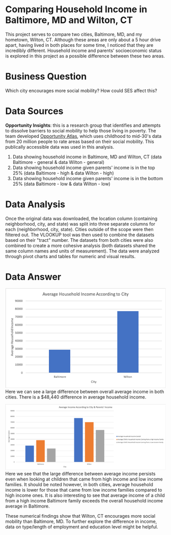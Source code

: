 # Comparing Household Income in Baltimore, MD and Wilton, CT

This project serves to compare two cities, Baltimore, MD, and my hometown, Wilton, CT. Although these areas are only about a 5 hour drive apart, having lived in both places for some time, I noticed that they are incredibly different. Household income and parents' socioeconomic status is explored in this project as a possible difference between these two areas.

# Business Question
Which city encourages more social mobility? How could SES affect this?

# Data Sources
**Opportunity Insights**: this is a research group that identifies and attempts to dissolve barriers to social mobility to help those living in poverty. The team developed [Opportunity Atlas](https://www.opportunityatlas.org), which uses childhood to mid-30's data from 20 million people to rate areas based on their social mobility.
This publically accessible data was used in this analysis.
1. Data showing household income in Baltimore, MD and Wilton, CT (data Baltimore - general & data Wilton - general)
2. Data showing household income given parents' income is in the top 25% (data Baltimore - high & data Wilton - high)
3. Data showing household income given parents' income is in the bottom 25% (data Baltimore - low & data Wilton - low)

# Data Analysis
Once the original data was downloaded, the location column (containing neighborhood, city, and state) was split into three separate columns for each (neighborhood, city, state). Cities outside of the scope were then filtered out. The VLOOKUP tool was then used to combine the datasets based on their "tract" number. The datasets from both cities were also combined to create a more cohesive analysis (both datasets shared the same column names and units of measurement). The data were analyzed through pivot charts and tables for numeric and visual results.

# Data Answer
![alt text](https://github.com/achow6/comparing-baltimore-wilton-household-income/blob/master/Picture1.png)
Here we can see a large difference between overall average income in both cities. There is a $48,440 difference in average household income.

![alt text](https://github.com/achow6/comparing-baltimore-wilton-household-income/blob/master/Picture2.png)
Here we see that the large difference between average income persists even when looking at children that came from high income and low income families. It should be noted however, in both cities, average household income is lower for those that came from low income families compared to high income ones. It is also interesting to see that average income of a child from a high income Baltimore family exceeds the overall household income average in Baltimore.

These numerical findings show that Wilton, CT encourages more social mobility than Baltimore, MD. To further explore the difference in income, data on type/length of employment and education level might be helpful.
